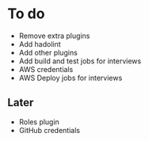 # To do

- Remove extra plugins
- Add hadolint
- Add other plugins
- Add build and test jobs for interviews
- AWS credentials
- AWS Deploy jobs for interviews

## Later

- Roles plugin
- GitHub credentials
